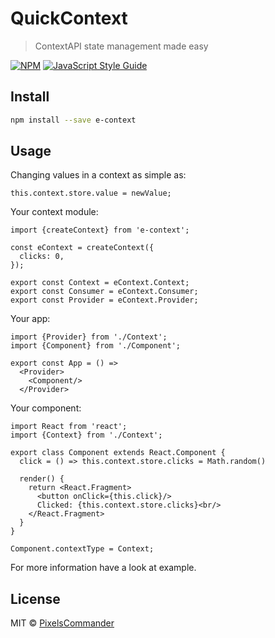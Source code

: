 # QuickContext

> ContextAPI state management made easy

[![NPM](https://img.shields.io/npm/v/e-context.svg)](https://www.npmjs.com/package/e-context) [![JavaScript Style Guide](https://img.shields.io/badge/code_style-standard-brightgreen.svg)](https://standardjs.com)

## Install

```bash
npm install --save e-context
```

## Usage
Changing values in a context as simple as:
```tsx
this.context.store.value = newValue;
```

Your context module:
```tsx
import {createContext} from 'e-context';

const eContext = createContext({
  clicks: 0,
});

export const Context = eContext.Context;
export const Consumer = eContext.Consumer;
export const Provider = eContext.Provider;
```

Your app:
```tsx
import {Provider} from './Context';
import {Component} from './Component';

export const App = () =>
  <Provider>
    <Component/>
  </Provider>
```

Your component:
```tsx
import React from 'react';
import {Context} from './Context';

export class Component extends React.Component {
  click = () => this.context.store.clicks = Math.random()

  render() {
    return <React.Fragment>
      <button onClick={this.click}/>
      Clicked: {this.context.store.clicks}<br/>
    </React.Fragment>
  }
}

Component.contextType = Context;
```

For more information have a look at example.

## License

MIT © [PixelsCommander](https://github.com/PixelsCommander)
